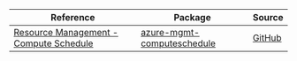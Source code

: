 | Reference | Package | Source |
|---|---|---|
|[Resource Management - Compute Schedule](mgmt-computeschedule-readme.md)|[azure-mgmt-computeschedule](https://pypi.org/project/azure-mgmt-computeschedule)|[GitHub](https://github.com/Azure/azure-sdk-for-python/blob/main/sdk/computeschedule/azure-mgmt-computeschedule)|

